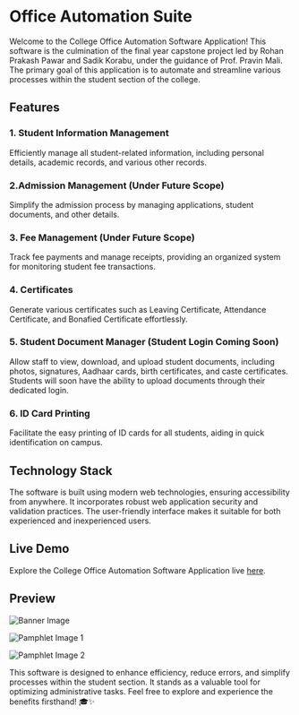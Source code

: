 # Office Automation Suite

Welcome to the College Office Automation Software Application! This software is the culmination of the final year capstone project led by Rohan Prakash Pawar and Sadik Korabu, under the guidance of Prof. Pravin Mali. The primary goal of this application is to automate and streamline various processes within the student section of the college.

## Features

### 1. Student Information Management
Efficiently manage all student-related information, including personal details, academic records, and various other records.

### 2.Admission Management (Under Future Scope)
Simplify the admission process by managing applications, student documents, and other details.

### 3. Fee Management (Under Future Scope)
Track fee payments and manage receipts, providing an organized system for monitoring student fee transactions.

### 4. Certificates
Generate various certificates such as Leaving Certificate, Attendance Certificate, and Bonafied Certificate effortlessly.

### 5. Student Document Manager (Student Login Coming Soon)
Allow staff to view, download, and upload student documents, including photos, signatures, Aadhaar cards, birth certificates, and caste certificates. Students will soon have the ability to upload documents through their dedicated login.

### 6. ID Card Printing
Facilitate the easy printing of ID cards for all students, aiding in quick identification on campus.

## Technology Stack
The software is built using modern web technologies, ensuring accessibility from anywhere. It incorporates robust web application security and validation practices. The user-friendly interface makes it suitable for both experienced and inexperienced users.

## Live Demo
Explore the College Office Automation Software Application live [here](#insert-live-link).

## Preview
![Banner Image](path/to/banner-image.png)

![Pamphlet Image 1](path/to/pamphlet-image-1.png)

![Pamphlet Image 2](path/to/pamphlet-image-2.png)

This software is designed to enhance efficiency, reduce errors, and simplify processes within the student section. It stands as a valuable tool for optimizing administrative tasks. Feel free to explore and experience the benefits firsthand! 🎓✨

